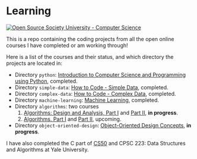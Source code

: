 # Learning

[![Open Source Society University - Computer Science](https://img.shields.io/badge/OSSU-computer--science-blue.svg)](https://github.com/ossu/computer-science)

This is a repo containing the coding projects from all the open online courses I have completed or am working through!

Here is a list of the courses and their status, and which directory the projects are located in:
- Directory `python`: [Introduction to Computer Science and Programming using Python](https://www.edx.org/course/introduction-computer-science-mitx-6-00-1x-10), completed.
- Directory `simple-data`: [How to Code - Simple Data](https://www.edx.org/course/how-code-simple-data-ubcx-htc1x), completed.
- Directory `complex-data`: [How to Code - Complex Data](https://www.edx.org/course/how-code-complex-data-ubcx-htc2x), completed.
- Directory `machine-learning`: [Machine Learning](https://www.coursera.org/learn/machine-learning), completed.
- Directory `algorithms`: two courses
  1. [Algorithms: Design and Analysis, Part I](https://lagunita.stanford.edu/courses/course-v1:Engineering+Algorithms1+SelfPaced/about) and [Part II](https://lagunita.stanford.edu/courses/course-v1:Engineering+Algorithms2+SelfPaced/about), __in progress__.
  2. [Algorithms, Part I](https://www.coursera.org/learn/algorithms-part1) and [Part II](https://www.coursera.org/learn/algorithms-part2), upcoming.
- Directory `object-oriented-design`: [Object-Oriented Design Concepts](http://web.cs.wpi.edu/~cs2102/b16/index.html), __in progress__.


I have also completed the C part of [CS50](cs50.io) and CPSC 223: Data Structures and Algorithms at Yale University.

